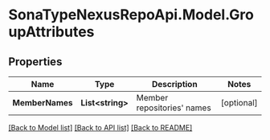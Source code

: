 # SonaTypeNexusRepoApi.Model.GroupAttributes
## Properties

Name | Type | Description | Notes
------------ | ------------- | ------------- | -------------
**MemberNames** | **List&lt;string&gt;** | Member repositories&#39; names | [optional] 

[[Back to Model list]](../README.md#documentation-for-models) [[Back to API list]](../README.md#documentation-for-api-endpoints) [[Back to README]](../README.md)

